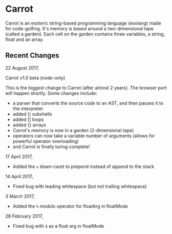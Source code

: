 # Carrot

Carrot is an esoteric string-based programming language (esolang) made for code-golfing. It's memory is based around a two-dimensional tape (called a garden). Each cell on the garden contains three variables, a string, float and an array.

## Recent Changes


22 August 2017,

Carrot v1.0 beta (node-only)

This is the biggest change to Carrot (after almost 2 years). The browser
port will happen shortly. Some changes include:

 - a parser that converts the source code to an AST, and then passes it to the interpreter
 - added () subshells
 - added [] loops
 - added {} arrays
 - Carrot's memory is now in a garden (2-dimensional tape)
 - operators can now take a variable number of arguments (allows for powerful operator overloading)
 - and Carrot is finally turing complete!

17 April 2017,

 - Added the `v` down-caret to prepend instead of append to the stack

14 April 2017,

 - Fixed bug with leading whitespace (but not trailing whitespace)

3 March 2017,

 - Added the `%` modulo operator for floatArg in floatMode

28 February 2017,

 - Fixed bug with `$` as a float arg in floatMode
